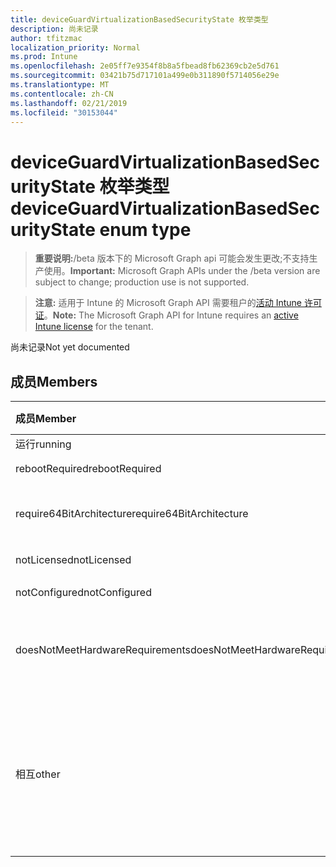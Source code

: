 ```yaml
---
title: deviceGuardVirtualizationBasedSecurityState 枚举类型
description: 尚未记录
author: tfitzmac
localization_priority: Normal
ms.prod: Intune
ms.openlocfilehash: 2e05ff7e9354f8b8a5fbead8fb62369cb2e5d761
ms.sourcegitcommit: 03421b75d717101a499e0b311890f5714056e29e
ms.translationtype: MT
ms.contentlocale: zh-CN
ms.lasthandoff: 02/21/2019
ms.locfileid: "30153044"
---
```

# <a name="deviceguardvirtualizationbasedsecuritystate-enum-type"></a><span data-ttu-id="77008-103">deviceGuardVirtualizationBasedSecurityState 枚举类型</span><span class="sxs-lookup"><span data-stu-id="77008-103">deviceGuardVirtualizationBasedSecurityState enum type</span></span>

> <span data-ttu-id="77008-104">**重要说明:**/beta 版本下的 Microsoft Graph api 可能会发生更改;不支持生产使用。</span><span class="sxs-lookup"><span data-stu-id="77008-104">**Important:** Microsoft Graph APIs under the /beta version are subject to change; production use is not supported.</span></span>

> <span data-ttu-id="77008-105">**注意:** 适用于 Intune 的 Microsoft Graph API 需要租户的[活动 Intune 许可证](https://go.microsoft.com/fwlink/?linkid=839381)。</span><span class="sxs-lookup"><span data-stu-id="77008-105">**Note:** The Microsoft Graph API for Intune requires an [active Intune license](https://go.microsoft.com/fwlink/?linkid=839381) for the tenant.</span></span>

<span data-ttu-id="77008-106">尚未记录</span><span class="sxs-lookup"><span data-stu-id="77008-106">Not yet documented</span></span>

## <a name="members"></a><span data-ttu-id="77008-107">成员</span><span class="sxs-lookup"><span data-stu-id="77008-107">Members</span></span>
|<span data-ttu-id="77008-108">成员</span><span class="sxs-lookup"><span data-stu-id="77008-108">Member</span></span>|<span data-ttu-id="77008-109">值</span><span class="sxs-lookup"><span data-stu-id="77008-109">Value</span></span>|<span data-ttu-id="77008-110">说明</span><span class="sxs-lookup"><span data-stu-id="77008-110">Description</span></span>|
|:---|:---|:---|
|<span data-ttu-id="77008-111">运行</span><span class="sxs-lookup"><span data-stu-id="77008-111">running</span></span>|<span data-ttu-id="77008-112">0</span><span class="sxs-lookup"><span data-stu-id="77008-112">0</span></span>|<span data-ttu-id="77008-113">运行</span><span class="sxs-lookup"><span data-stu-id="77008-113">Running</span></span>|
|<span data-ttu-id="77008-114">rebootRequired</span><span class="sxs-lookup"><span data-stu-id="77008-114">rebootRequired</span></span>|<span data-ttu-id="77008-115">1</span><span class="sxs-lookup"><span data-stu-id="77008-115">1</span></span>|<span data-ttu-id="77008-116">根必需</span><span class="sxs-lookup"><span data-stu-id="77008-116">Root required</span></span>|
|<span data-ttu-id="77008-117">require64BitArchitecture</span><span class="sxs-lookup"><span data-stu-id="77008-117">require64BitArchitecture</span></span>|<span data-ttu-id="77008-118">双面</span><span class="sxs-lookup"><span data-stu-id="77008-118">2</span></span>|<span data-ttu-id="77008-119">需要64位体系结构</span><span class="sxs-lookup"><span data-stu-id="77008-119">64 bit architecture required</span></span>|
|<span data-ttu-id="77008-120">notLicensed</span><span class="sxs-lookup"><span data-stu-id="77008-120">notLicensed</span></span>|<span data-ttu-id="77008-121">第三章</span><span class="sxs-lookup"><span data-stu-id="77008-121">3</span></span>|<span data-ttu-id="77008-122">未许可</span><span class="sxs-lookup"><span data-stu-id="77008-122">Not licensed</span></span>|
|<span data-ttu-id="77008-123">notConfigured</span><span class="sxs-lookup"><span data-stu-id="77008-123">notConfigured</span></span>|<span data-ttu-id="77008-124">4</span><span class="sxs-lookup"><span data-stu-id="77008-124">4</span></span>|<span data-ttu-id="77008-125">未配置</span><span class="sxs-lookup"><span data-stu-id="77008-125">Not configured</span></span>|
|<span data-ttu-id="77008-126">doesNotMeetHardwareRequirements</span><span class="sxs-lookup"><span data-stu-id="77008-126">doesNotMeetHardwareRequirements</span></span>|<span data-ttu-id="77008-127">5</span><span class="sxs-lookup"><span data-stu-id="77008-127">5</span></span>|<span data-ttu-id="77008-128">系统不满足硬件要求</span><span class="sxs-lookup"><span data-stu-id="77008-128">System does not meet hardware requirements</span></span>|
|<span data-ttu-id="77008-129">相互</span><span class="sxs-lookup"><span data-stu-id="77008-129">other</span></span>|<span data-ttu-id="77008-130">42</span><span class="sxs-lookup"><span data-stu-id="77008-130">42</span></span>|<span data-ttu-id="77008-131">相互.</span><span class="sxs-lookup"><span data-stu-id="77008-131">Other.</span></span> <span data-ttu-id="77008-132">microsoft-DeviceGuard 中的事件日志包含更多详细信息。</span><span class="sxs-lookup"><span data-stu-id="77008-132">Event logs in microsoft-Windows-DeviceGuard have more details.</span></span>|




